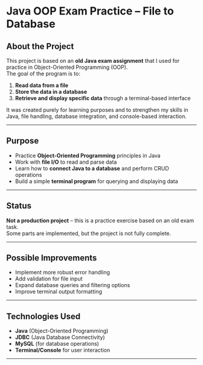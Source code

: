 # Java OOP Exam Practice – File to Database

## About the Project
This project is based on an **old Java exam assignment** that I used for practice in Object-Oriented Programming (OOP).  
The goal of the program is to:
1. **Read data from a file**
2. **Store the data in a database**
3. **Retrieve and display specific data** through a terminal-based interface

It was created purely for learning purposes and to strengthen my skills in Java, file handling, database integration, and console-based interaction.

---

##  Purpose
- Practice **Object-Oriented Programming** principles in Java
- Work with **file I/O** to read and parse data
- Learn how to **connect Java to a database** and perform CRUD operations
- Build a simple **terminal program** for querying and displaying data

---

##  Status
**Not a production project** – this is a practice exercise based on an old exam task.  
Some parts are implemented, but the project is not fully complete.

---

## Possible Improvements
- Implement more robust error handling
- Add validation for file input
- Expand database queries and filtering options
- Improve terminal output formatting

---

##  Technologies Used
- **Java** (Object-Oriented Programming)
- **JDBC** (Java Database Connectivity)
- **MySQL** (for database operations)
- **Terminal/Console** for user interaction

---
